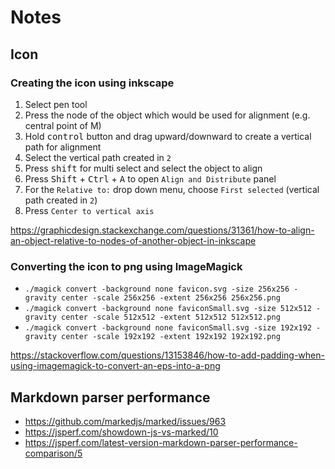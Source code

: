 # Notes

## Icon

### Creating the icon using inkscape
1. Select pen tool
2. Press the node of the object which would be used for alignment (e.g. central point of M)
3. Hold <kbd>control</kbd> button and drag upward/downward to create a vertical path for alignment
4. Select the vertical path created in `2`
5. Press <kbd>shift</kbd> for multi select and select the object to align
6. Press <kbd>Shift</kbd> + <kbd>Ctrl</kbd> + <kbd>A</kbd> to open `Align and Distribute` panel
7. For the `Relative to:` drop down menu, choose `First selected` (vertical path created in `2`)
8. Press `Center to vertical axis`

<https://graphicdesign.stackexchange.com/questions/31361/how-to-align-an-object-relative-to-nodes-of-another-object-in-inkscape>

### Converting the icon to png using ImageMagick

- `./magick convert -background none favicon.svg -size 256x256 -gravity center -scale 256x256 -extent 256x256 256x256.png`
- `./magick convert -background none faviconSmall.svg -size 512x512 -gravity center -scale 512x512 -extent 512x512 512x512.png`
- `./magick convert -background none faviconSmall.svg -size 192x192 -gravity center -scale 192x192 -extent 192x192 192x192.png`

<https://stackoverflow.com/questions/13153846/how-to-add-padding-when-using-imagemagick-to-convert-an-eps-into-a-png>

## Markdown parser performance

- <https://github.com/markedjs/marked/issues/963>
- <https://jsperf.com/showdown-js-vs-marked/10>
- <https://jsperf.com/latest-version-markdown-parser-performance-comparison/5>